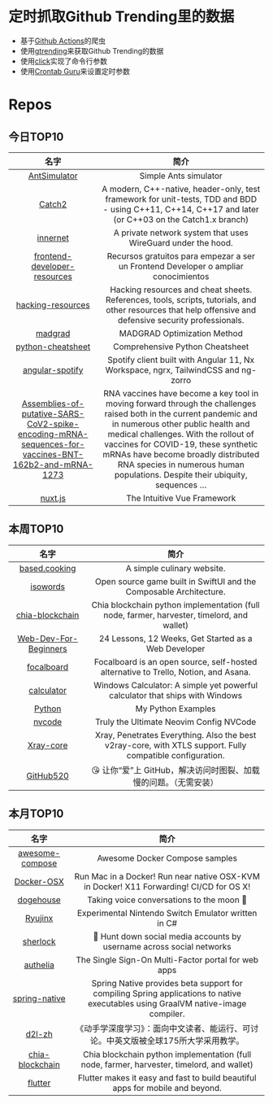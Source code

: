 # 定时抓取Github Trending里的数据
* 基于[Github Actions](https://docs.github.com/en/actions)的爬虫
* 使用[gtrending](https://github.com/hedythedev/gtrending)来获取Github Trending的数据
* 使用[click](https://github.com/pallets/click)实现了命令行参数
* 使用[Crontab Guru](https://crontab.guru/)来设置定时参数

# Repos
## 今日TOP10 
<!-- START OF DAILY_TOP10_REPOS -->
| 名字 | 简介 |
| :----: | :----: |
| [AntSimulator](https://github.com/johnBuffer/AntSimulator) | Simple Ants simulator |
| [Catch2](https://github.com/catchorg/Catch2) | A modern, C++-native, header-only, test framework for unit-tests, TDD and BDD - using C++11, C++14, C++17 and later (or C++03 on the Catch1.x branch) |
| [innernet](https://github.com/tonarino/innernet) | A private network system that uses WireGuard under the hood. |
| [frontend-developer-resources](https://github.com/mrcodedev/frontend-developer-resources) | Recursos gratuitos para empezar a ser un Frontend Developer o ampliar conocimientos |
| [hacking-resources](https://github.com/Lifka/hacking-resources) | Hacking resources and cheat sheets. References, tools, scripts, tutorials, and other resources that help offensive and defensive security professionals. |
| [madgrad](https://github.com/facebookresearch/madgrad) | MADGRAD Optimization Method |
| [python-cheatsheet](https://github.com/gto76/python-cheatsheet) | Comprehensive Python Cheatsheet |
| [angular-spotify](https://github.com/trungk18/angular-spotify) | Spotify client built with Angular 11, Nx Workspace, ngrx, TailwindCSS and ng-zorro |
| [Assemblies-of-putative-SARS-CoV2-spike-encoding-mRNA-sequences-for-vaccines-BNT-162b2-and-mRNA-1273](https://github.com/NAalytics/Assemblies-of-putative-SARS-CoV2-spike-encoding-mRNA-sequences-for-vaccines-BNT-162b2-and-mRNA-1273) | RNA vaccines have become a key tool in moving forward through the challenges raised both in the current pandemic and in numerous other public health and medical challenges. With the rollout of vaccines for COVID-19, these synthetic mRNAs have become broadly distributed RNA species in numerous human populations. Despite their ubiquity, sequences … |
| [nuxt.js](https://github.com/nuxt/nuxt.js) | The Intuitive Vue Framework |
<!-- END OF DAILY_TOP10_REPOS -->

## 本周TOP10
<!-- START OF WEEKLY_TOP10_REPOS -->
| 名字 | 简介 |
| :----: | :----: |
| [based.cooking](https://github.com/LukeSmithxyz/based.cooking) | A simple culinary website. |
| [isowords](https://github.com/pointfreeco/isowords) | Open source game built in SwiftUI and the Composable Architecture. |
| [chia-blockchain](https://github.com/Chia-Network/chia-blockchain) | Chia blockchain python implementation (full node, farmer, harvester, timelord, and wallet) |
| [Web-Dev-For-Beginners](https://github.com/microsoft/Web-Dev-For-Beginners) | 24 Lessons, 12 Weeks, Get Started as a Web Developer |
| [focalboard](https://github.com/mattermost/focalboard) | Focalboard is an open source, self-hosted alternative to Trello, Notion, and Asana. |
| [calculator](https://github.com/microsoft/calculator) | Windows Calculator: A simple yet powerful calculator that ships with Windows |
| [Python](https://github.com/geekcomputers/Python) | My Python Examples |
| [nvcode](https://github.com/ChristianChiarulli/nvcode) | Truly the Ultimate Neovim Config NVCode |
| [Xray-core](https://github.com/XTLS/Xray-core) | Xray, Penetrates Everything. Also the best v2ray-core, with XTLS support. Fully compatible configuration. |
| [GitHub520](https://github.com/521xueweihan/GitHub520) | 😘 让你“爱”上 GitHub，解决访问时图裂、加载慢的问题。（无需安装） |
<!-- END OF WEEKLY_TOP10_REPOS -->

## 本月TOP10
<!-- START OF MONTHLY_TOP10_REPOS -->
| 名字 | 简介 |
| :----: | :----: |
| [awesome-compose](https://github.com/docker/awesome-compose) | Awesome Docker Compose samples |
| [Docker-OSX](https://github.com/sickcodes/Docker-OSX) | Run Mac in a Docker! Run near native OSX-KVM in Docker! X11 Forwarding! CI/CD for OS X! |
| [dogehouse](https://github.com/benawad/dogehouse) | Taking voice conversations to the moon 🚀 |
| [Ryujinx](https://github.com/Ryujinx/Ryujinx) | Experimental Nintendo Switch Emulator written in C# |
| [sherlock](https://github.com/sherlock-project/sherlock) | 🔎 Hunt down social media accounts by username across social networks |
| [authelia](https://github.com/authelia/authelia) | The Single Sign-On Multi-Factor portal for web apps |
| [spring-native](https://github.com/spring-projects-experimental/spring-native) | Spring Native provides beta support for compiling Spring applications to native executables using GraalVM native-image compiler. |
| [d2l-zh](https://github.com/d2l-ai/d2l-zh) | 《动手学深度学习》：面向中文读者、能运行、可讨论。中英文版被全球175所大学采用教学。 |
| [chia-blockchain](https://github.com/Chia-Network/chia-blockchain) | Chia blockchain python implementation (full node, farmer, harvester, timelord, and wallet) |
| [flutter](https://github.com/flutter/flutter) | Flutter makes it easy and fast to build beautiful apps for mobile and beyond. |
<!-- END OF MONTHLY_TOP10_REPOS -->
